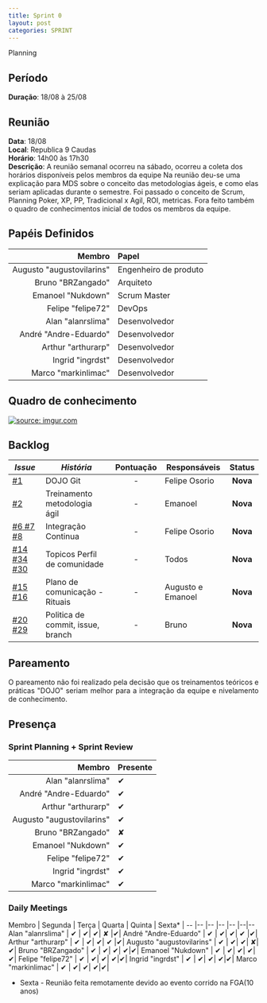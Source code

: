 ```yaml
---
title: Sprint 0
layout: post
categories: SPRINT
---
```

Planning

## Período

**Duração**: 18/08 à 25/08

## Reunião

<b>Data</b>: 18/08 <br/>
<b>Local</b>: Republica 9 Caudas<br/>
<b>Horário</b>: 14h00 às 17h30<br/>
<b>Descrição</b>: A reunião semanal ocorreu na sábado, ocorreu a coleta dos horários disponíveis pelos membros da equipe Na reunião deu-se uma explicação para MDS sobre o conceito das metodologias ágeis, e como elas seriam aplicadas durante o semestre. Foi passado o conceito de Scrum, Planning Poker, XP, PP, Tradicional x Agil, ROI, metricas. Fora feito também o quadro de conhecimentos inicial de todos os membros da equipe.

## Papéis Definidos

|Membro|Papel|
|-:|:-|
|Augusto "augustovilarins" | Engenheiro de produto|
|Bruno "BRZangado" | Arquiteto|
|Emanoel "Nukdown" | Scrum Master|
|Felipe "felipe72" | DevOps|  
|Alan "alanrslima" | Desenvolvedor|
|André "Andre-Eduardo" | Desenvolvedor|
|Arthur "arthurarp" | Desenvolvedor|
|Ingrid "ingrdst" | Desenvolvedor|
|Marco "markinlimac" | Desenvolvedor|

## Quadro de conhecimento

<a href="https://imgur.com/eFuV1UM"><img src="https://i.imgur.com/eFuV1UM.png" title="source: imgur.com" /></a>


## Backlog

| *Issue* | ***História*** | **Pontuação** | **Responsáveis** | **Status** |
| ------ | ------------ |     :---:     |  ---------------- | :---:  |
| [#1](https://github.com/fga-eps-mds/2018.2-GamesBI/issues/1) | DOJO Git |     -    |  Felipe Osorio | **Nova**  |
| [#2](https://github.com/fga-eps-mds/2018.2-GamesBI/issues/2) | Treinamento metodologia ágil |     -    |  Emanoel | **Nova**  |
| [#6](https://github.com/fga-eps-mds/2018.2-GamesBI/issues/6)[ #7](https://github.com/fga-eps-mds/2018.2-GamesBI/issues/7)[ #8](https://github.com/fga-eps-mds/2018.2-GamesBI/issues/8) | Integração Continua |     -    |  Felipe Osorio | **Nova**  |
|[#14 ](https://github.com/fga-eps-mds/2018.2-GamesBI/issues/14)[#34](https://github.com/fga-eps-mds/2018.2-GamesBI/issues/34)[ #30](https://github.com/fga-eps-mds/2018.2-GamesBI/issues/30) | Topicos Perfil de comunidade |     -    |  Todos  | **Nova**  |
| [#15](https://github.com/fga-eps-mds/2018.2-GamesBI/issues/15)[ #16](https://github.com/fga-eps-mds/2018.2-GamesBI/issues/16) | Plano de comunicação - Rituais |     -    |  Augusto e Emanoel  | **Nova**  |
|[#20](https://github.com/fga-eps-mds/2018.2-GamesBI/issues/20)[  #29](https://github.com/fga-eps-mds/2018.2-GamesBI/issues/29) | Politica de commit, issue, branch |     -    |  Bruno  | **Nova**  |

## Pareamento

<p align = "justify"> O pareamento não foi realizado pela decisão que os treinamentos teóricos e práticas "DOJO" seriam melhor para a integração da equipe e nivelamento de conhecimento.</p>

## Presença
### Sprint Planning + Sprint Review

Membro | Presente
---:|:---
Alan "alanrslima" | &#10004; |
André "Andre-Eduardo" | &#10004; |
Arthur "arthurarp" |&#10004; |
Augusto "augustovilarins" | &#10004; |
Bruno "BRZangado" | &#x2718;
Emanoel "Nukdown" | &#10004; |
Felipe "felipe72" | &#10004; |
Ingrid "ingrdst" | &#10004; |
Marco "markinlimac" | &#10004; |

### Daily Meetings


Membro | Segunda | Terça | Quarta | Quinta | Sexta* |
-- |-- |-- |-- |-- |--|--
Alan "alanrslima" | &#10004; | &#10004;| &#10004;| &#x2718; |&#10004;|
André "Andre-Eduardo" | &#10004; | &#10004;| &#10004;| &#10004; |&#10004;|
Arthur "arthurarp" | &#10004; | &#10004;| &#10004;| &#10004; |&#10004;|
Augusto "augustovilarins" | &#10004; | &#10004;| &#10004;| &#x2718;|&#10004;|
Bruno "BRZangado" | &#10004; | &#10004;| &#10004;| &#10004;|&#10004;|
Emanoel "Nukdown" | &#10004; | &#10004;| &#10004;| &#10004;|&#10004;|
Felipe "felipe72" | &#10004; | &#10004;| &#10004;| &#10004;|&#10004;|
Ingrid "ingrdst" | &#10004; | &#10004;| &#10004;| &#10004;|&#10004;|
Marco "markinlimac" | &#10004; | &#10004;| &#10004;| &#10004;|&#10004;|



* Sexta -  Reunião feita remotamente devido ao evento corrido na FGA(10 anos)
